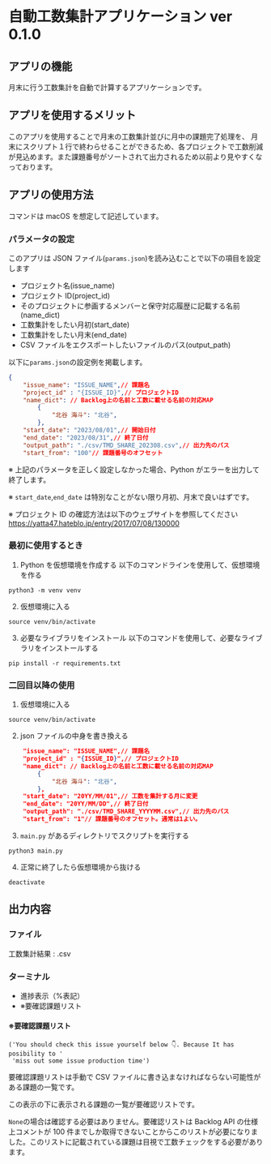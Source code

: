 # 自動工数集計アプリケーション ver 0.1.0

## アプリの機能

月末に行う工数集計を自動で計算するアプリケーションです。

## アプリを使用するメリット

このアプリを使用することで月末の工数集計並びに月中の課題完了処理を、
月末にスクリプト１行で終わらせることができるため、各プロジェクトで工数削減が見込めます。また課題番号がソートされて出力されるため以前より見やすくなっております。

## アプリの使用方法

コマンドは macOS を想定して記述しています。

### パラメータの設定

このアプリは JSON ファイル(`params.json`)を読み込むことで以下の項目を設定します

- プロジェクト名(issue_name)
- プロジェクト ID(project_id)
- そのプロジェクトに参画するメンバーと保守対応履歴に記載する名前(name_dict)
- 工数集計をしたい月初(start_date)
- 工数集計をしたい月末(end_date)
- CSV ファイルをエクスポートしたいファイルのパス(output_path)

以下に`params.json`の設定例を掲載します。

```json
{
    "issue_name": "ISSUE_NAME",// 課題名
    "project_id" : "{ISSUE_ID}",// プロジェクトID
    "name_dict": // Backlog上の名前と工数に載せる名前の対応MAP
        {
            "北谷 海斗": "北谷",
        },
    "start_date": "2023/08/01",// 開始日付
    "end_date": "2023/08/31",// 終了日付
    "output_path": "./csv/TMD_SHARE_202308.csv",// 出力先のパス
    "start_from": "100"// 課題番号のオフセット
```

※ 上記のパラメータを正しく設定しなかった場合、Python がエラーを出力して終了します。

※ `start_date`,`end_date` は特別なことがない限り月初、月末で良いはずです。

※ プロジェクト ID の確認方法は以下のウェブサイトを参照してください
https://yatta47.hateblo.jp/entry/2017/07/08/130000

### 最初に使用するとき

1. Python を仮想環境を作成する
   以下のコマンドラインを使用して、仮想環境を作る

```
python3 -m venv venv
```

2. 仮想環境に入る

```
source venv/bin/activate
```

3. 必要なライブラリをインストール
   以下のコマンドを使用して、必要なライブラリをインストールする

```
pip install -r requirements.txt
```

### 二回目以降の使用

1. 仮想環境に入る

```
source venv/bin/activate
```

2. json ファイルの中身を書き換える

```json
    "issue_name": "ISSUE_NAME",// 課題名
    "project_id" : "{ISSUE_ID}",// プロジェクトID
    "name_dict": // Backlog上の名前と工数に載せる名前の対応MAP
        {
            "北谷 海斗": "北谷",
        },
    "start_date": "20YY/MM/01",// 工数を集計する月に変更
    "end_date": "20YY/MM/DD",// 終了日付
    "output_path": "./csv/TMD_SHARE_YYYYMM.csv",// 出力先のパス
    "start_from": "1"// 課題番号のオフセット。通常は1よい。

```

3. `main.py` があるディレクトリでスクリプトを実行する

```
python3 main.py
```

4. 正常に終了したら仮想環境から抜ける

```
deactivate
```

## 出力内容

### ファイル

工数集計結果 : .csv

### ターミナル

- 進捗表示（%表記）
- ※要確認課題リスト

#### ※要確認課題リスト

```
('You should check this issue yourself below 👇. Because It has posibility to '
 'miss out some issue production time')
```

要確認課題リストは手動で CSV ファイルに書き込まなければならない可能性がある課題の一覧です。

この表示の下に表示される課題の一覧が要確認リストです。

`None`の場合は確認する必要はありません。要確認リストは Backlog API の仕様上コメントが 100 件までしか取得できないことからこのリストが必要になりました。このリストに記載されている課題は目視で工数チェックをする必要があります。
